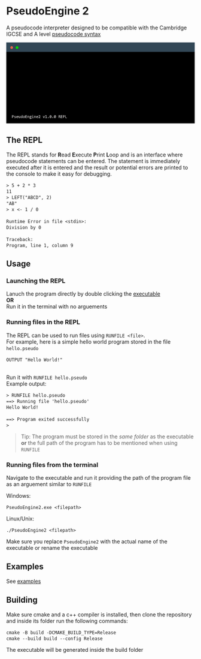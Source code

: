# PseudoEngine 2

A pseudocode interpreter designed to be compatible with the Cambridge IGCSE and A level [pseudocode syntax](./Syntax.md)

![Demo](./HelloWorld.gif)

## The REPL
The REPL stands for **R**ead **E**xecute **P**rint **L**oop and is an interface where pseudocode statements can be entered. The statement is immediately executed after it is entered and the result or potential errors are printed to the console to make it easy for debugging.

```
> 5 + 2 * 3
11
> LEFT("ABCD", 2)
"AB"
> x <- 1 / 0

Runtime Error in file <stdin>:
Division by 0

Traceback:
Program, line 1, column 9
```

## Usage
### Launching the REPL
Lanuch the program directly by double clicking the [executable](https://github.com/SingularityT3/PseudoEngine2/releases) \
**OR** \
Run it in the terminal with no arguements

### Running files in the REPL
The REPL can be used to run files using `RUNFILE <file>`. \
For example, here is a simple hello world program stored in the file `hello.pseudo`
```
OUTPUT "Hello World!"
```
\
Run it with `RUNFILE hello.pseudo` \
Example output:
```
> RUNFILE hello.pseudo
==> Running file 'hello.pseudo'
Hello World!

==> Program exited successfully
> 
```
> Tip:
> The program must be stored in the _same folder_ as the executable **or** the full path of the program has to be mentioned when using `RUNFILE`


### Running files from the terminal
Navigate to the executable and run it providing the path of the program file as an arguement similar to `RUNFILE`

Windows:
```
PseudoEngine2.exe <filepath>
```
Linux/Unix:
```
./PseudoEngine2 <filepath>
```

Make sure you replace `PseudoEngine2` with the actual name of the executable or rename the executable

## Examples
See [examples](./examples)

## Building
Make sure cmake and a c++ compiler is installed, then clone the repository and inside its folder run the following commands:
```
cmake -B build -DCMAKE_BUILD_TYPE=Release
cmake --build build --config Release
```
The executable will be generated inside the build folder
